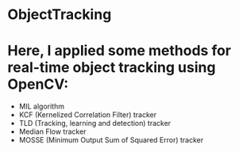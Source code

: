 # ObjectTracking
# Here, I applied some methods for real-time object tracking using OpenCV:
- MIL algorithm 
- KCF (Kernelized Correlation Filter) tracker
- TLD (Tracking, learning and detection) tracker
- Median Flow tracker
- MOSSE (Minimum Output Sum of Squared Error) tracker
